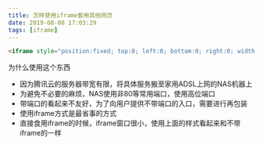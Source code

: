 ```yaml
---
title: 怎样使用iframe套用其他网页
date: 2019-08-08 17:03:29
tags: [iframe]
---
```


```html
<iframe style="position:fixed; top:0; left:0; bottom:0; right:0; width:100%; height:100%; border:none; margin:0; padding:0; overflow:hidden; z-index:999999;" src="" frameborder="0"></iframe>
```

为什么使用这个东西

- 因为腾讯云的服务器带宽有限，将具体服务搬至家用ADSL上网的NAS机器上
- 为避免不必要的麻烦，NAS使用非80等常用端口，使用高位端口
- 带端口的看起来不友好，为了向用户提供不带端口的入口，需要进行再包装
- 使用iframe方式是最省事的方式
- 直接食用iframe的时候，iframe窗口很小，使用上面的样式看起来和不带iframe的一样
